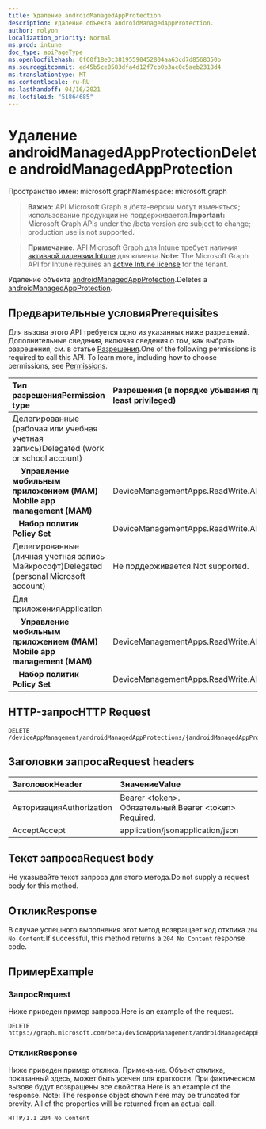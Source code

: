 ```yaml
---
title: Удаление androidManagedAppProtection
description: Удаление объекта androidManagedAppProtection.
author: rolyon
localization_priority: Normal
ms.prod: intune
doc_type: apiPageType
ms.openlocfilehash: 0f60f18e3c38195590452804aa63cd7d8568350b
ms.sourcegitcommit: ed45b5ce0583dfa4d12f7cb0b3ac0c5aeb2318d4
ms.translationtype: MT
ms.contentlocale: ru-RU
ms.lasthandoff: 04/16/2021
ms.locfileid: "51864685"
---
```

# <a name="delete-androidmanagedappprotection"></a><span data-ttu-id="8e33c-103">Удаление androidManagedAppProtection</span><span class="sxs-lookup"><span data-stu-id="8e33c-103">Delete androidManagedAppProtection</span></span>

<span data-ttu-id="8e33c-104">Пространство имен: microsoft.graph</span><span class="sxs-lookup"><span data-stu-id="8e33c-104">Namespace: microsoft.graph</span></span>

> <span data-ttu-id="8e33c-105">**Важно:** API Microsoft Graph в /бета-версии могут изменяться; использование продукции не поддерживается.</span><span class="sxs-lookup"><span data-stu-id="8e33c-105">**Important:** Microsoft Graph APIs under the /beta version are subject to change; production use is not supported.</span></span>

> <span data-ttu-id="8e33c-106">**Примечание.** API Microsoft Graph для Intune требует наличия [активной лицензии Intune](https://go.microsoft.com/fwlink/?linkid=839381) для клиента.</span><span class="sxs-lookup"><span data-stu-id="8e33c-106">**Note:** The Microsoft Graph API for Intune requires an [active Intune license](https://go.microsoft.com/fwlink/?linkid=839381) for the tenant.</span></span>

<span data-ttu-id="8e33c-107">Удаление объекта [androidManagedAppProtection](../resources/intune-shared-androidmanagedappprotection.md).</span><span class="sxs-lookup"><span data-stu-id="8e33c-107">Deletes a [androidManagedAppProtection](../resources/intune-shared-androidmanagedappprotection.md).</span></span>

## <a name="prerequisites"></a><span data-ttu-id="8e33c-108">Предварительные условия</span><span class="sxs-lookup"><span data-stu-id="8e33c-108">Prerequisites</span></span>
<span data-ttu-id="8e33c-p101">Для вызова этого API требуется одно из указанных ниже разрешений. Дополнительные сведения, включая сведения о том, как выбрать разрешения, см. в статье [Разрешения](/graph/permissions-reference).</span><span class="sxs-lookup"><span data-stu-id="8e33c-p101">One of the following permissions is required to call this API. To learn more, including how to choose permissions, see [Permissions](/graph/permissions-reference).</span></span>

|<span data-ttu-id="8e33c-111">Тип разрешения</span><span class="sxs-lookup"><span data-stu-id="8e33c-111">Permission type</span></span>|<span data-ttu-id="8e33c-112">Разрешения (в порядке убывания привилегий)</span><span class="sxs-lookup"><span data-stu-id="8e33c-112">Permissions (from most to least privileged)</span></span>|
|:---|:---|
|<span data-ttu-id="8e33c-113">Делегированные (рабочая или учебная учетная запись)</span><span class="sxs-lookup"><span data-stu-id="8e33c-113">Delegated (work or school account)</span></span>||
| <span data-ttu-id="8e33c-114">&nbsp; &nbsp; **Управление мобильным приложением (MAM)**</span><span class="sxs-lookup"><span data-stu-id="8e33c-114">&nbsp; &nbsp; **Mobile app management (MAM)**</span></span> | <span data-ttu-id="8e33c-115">DeviceManagementApps.ReadWrite.All</span><span class="sxs-lookup"><span data-stu-id="8e33c-115">DeviceManagementApps.ReadWrite.All</span></span>|
| <span data-ttu-id="8e33c-116">&nbsp;&nbsp; **Набор политик**</span><span class="sxs-lookup"><span data-stu-id="8e33c-116">&nbsp; &nbsp; **Policy Set**</span></span> | <span data-ttu-id="8e33c-117">DeviceManagementApps.ReadWrite.All</span><span class="sxs-lookup"><span data-stu-id="8e33c-117">DeviceManagementApps.ReadWrite.All</span></span>|
|<span data-ttu-id="8e33c-118">Делегированные (личная учетная запись Майкрософт)</span><span class="sxs-lookup"><span data-stu-id="8e33c-118">Delegated (personal Microsoft account)</span></span>|<span data-ttu-id="8e33c-119">Не поддерживается.</span><span class="sxs-lookup"><span data-stu-id="8e33c-119">Not supported.</span></span>|
|<span data-ttu-id="8e33c-120">Для приложения</span><span class="sxs-lookup"><span data-stu-id="8e33c-120">Application</span></span>||
| <span data-ttu-id="8e33c-121">&nbsp; &nbsp; **Управление мобильным приложением (MAM)**</span><span class="sxs-lookup"><span data-stu-id="8e33c-121">&nbsp; &nbsp; **Mobile app management (MAM)**</span></span> | <span data-ttu-id="8e33c-122">DeviceManagementApps.ReadWrite.All</span><span class="sxs-lookup"><span data-stu-id="8e33c-122">DeviceManagementApps.ReadWrite.All</span></span>|
| <span data-ttu-id="8e33c-123">&nbsp;&nbsp; **Набор политик**</span><span class="sxs-lookup"><span data-stu-id="8e33c-123">&nbsp; &nbsp; **Policy Set**</span></span> | <span data-ttu-id="8e33c-124">DeviceManagementApps.ReadWrite.All</span><span class="sxs-lookup"><span data-stu-id="8e33c-124">DeviceManagementApps.ReadWrite.All</span></span>|

## <a name="http-request"></a><span data-ttu-id="8e33c-125">HTTP-запрос</span><span class="sxs-lookup"><span data-stu-id="8e33c-125">HTTP Request</span></span>
<!-- {
  "blockType": "ignored"
}
-->
``` http
DELETE /deviceAppManagement/androidManagedAppProtections/{androidManagedAppProtectionId}
```

## <a name="request-headers"></a><span data-ttu-id="8e33c-126">Заголовки запроса</span><span class="sxs-lookup"><span data-stu-id="8e33c-126">Request headers</span></span>
|<span data-ttu-id="8e33c-127">Заголовок</span><span class="sxs-lookup"><span data-stu-id="8e33c-127">Header</span></span>|<span data-ttu-id="8e33c-128">Значение</span><span class="sxs-lookup"><span data-stu-id="8e33c-128">Value</span></span>|
|:---|:---|
|<span data-ttu-id="8e33c-129">Авторизация</span><span class="sxs-lookup"><span data-stu-id="8e33c-129">Authorization</span></span>|<span data-ttu-id="8e33c-130">Bearer &lt;token&gt;. Обязательный.</span><span class="sxs-lookup"><span data-stu-id="8e33c-130">Bearer &lt;token&gt; Required.</span></span>|
|<span data-ttu-id="8e33c-131">Accept</span><span class="sxs-lookup"><span data-stu-id="8e33c-131">Accept</span></span>|<span data-ttu-id="8e33c-132">application/json</span><span class="sxs-lookup"><span data-stu-id="8e33c-132">application/json</span></span>|

## <a name="request-body"></a><span data-ttu-id="8e33c-133">Текст запроса</span><span class="sxs-lookup"><span data-stu-id="8e33c-133">Request body</span></span>
<span data-ttu-id="8e33c-134">Не указывайте текст запроса для этого метода.</span><span class="sxs-lookup"><span data-stu-id="8e33c-134">Do not supply a request body for this method.</span></span>

## <a name="response"></a><span data-ttu-id="8e33c-135">Отклик</span><span class="sxs-lookup"><span data-stu-id="8e33c-135">Response</span></span>
<span data-ttu-id="8e33c-136">В случае успешного выполнения этот метод возвращает код отклика `204 No Content`.</span><span class="sxs-lookup"><span data-stu-id="8e33c-136">If successful, this method returns a `204 No Content` response code.</span></span>

## <a name="example"></a><span data-ttu-id="8e33c-137">Пример</span><span class="sxs-lookup"><span data-stu-id="8e33c-137">Example</span></span>

### <a name="request"></a><span data-ttu-id="8e33c-138">Запрос</span><span class="sxs-lookup"><span data-stu-id="8e33c-138">Request</span></span>
<span data-ttu-id="8e33c-139">Ниже приведен пример запроса.</span><span class="sxs-lookup"><span data-stu-id="8e33c-139">Here is an example of the request.</span></span>
``` http
DELETE https://graph.microsoft.com/beta/deviceAppManagement/androidManagedAppProtections/{androidManagedAppProtectionId}
```

### <a name="response"></a><span data-ttu-id="8e33c-140">Отклик</span><span class="sxs-lookup"><span data-stu-id="8e33c-140">Response</span></span>
<span data-ttu-id="8e33c-p102">Ниже приведен пример отклика. Примечание. Объект отклика, показанный здесь, может быть усечен для краткости. При фактическом вызове будут возвращены все свойства.</span><span class="sxs-lookup"><span data-stu-id="8e33c-p102">Here is an example of the response. Note: The response object shown here may be truncated for brevity. All of the properties will be returned from an actual call.</span></span>
``` http
HTTP/1.1 204 No Content
```







